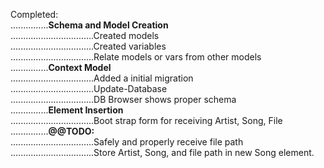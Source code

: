 Completed:<br>
...............**Schema and Model Creation**<br>
.................................Created models<br>
.................................Created variables<br>
.................................Relate models or vars from other models<br>
...............**Context Model**<br>
.................................Added a initial migration<br>
.................................Update-Database<br>
.................................DB Browser shows proper schema<br>
...............**Element Insertion**<br>
.................................Boot strap form for receiving Artist, Song, File<br>
...............**@@TODO:**<br>
.................................Safely and properly receive file path<br>
.................................Store Artist, Song, and file path in new Song element.<br>
